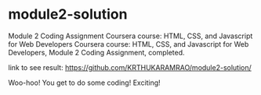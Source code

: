 # module2-solution
Module 2 Coding Assignment Coursera course: HTML, CSS, and Javascript for Web Developers Coursera course: HTML, CSS, and Javascript for Web Developers, Module 2 Coding Assignment, completed.

link to see result: https://github.com/KRTHUKARAMRAO/module2-solution/

Woo-hoo! You get to do some coding! Exciting!
